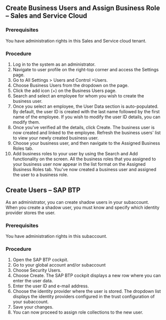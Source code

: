 ## Create Business Users and Assign Business Role – Sales and Service Cloud 

### Prerequisites
You have administration rights in this Sales and Service cloud tenant.
### Procedure
1.	Log in to the system as an administrator.
2.	Navigate to user profile on the right-top corner and access the Settings page.
3.	Go to All Settings > Users and Control >Users.
4.	Choose Business Users from the dropdown on the page.
5.	Click the add icon (+) on the Business Users page.
6.	Search and select an employee for whom you wish to create the business user.
7.	Once you select an employee, the User Data section is auto-populated. By default, the user ID is created with the last name followed by the first name of the employee. If you wish to modify the user ID details, you can modify them.
8.	Once you've verified all the details, click Create. The business user is now created and linked to the employee. Refresh the business users' list to view your newly created business user.
9.	Choose your business user, and then navigate to the Assigned Business Roles tab.
10.	Add business roles to your user by using the Search and Add functionality on the screen. All the business roles that you assigned to your business user now appear in the list format on the Assigned Business Roles tab.
You've now created a business user and assigned the user to a business role.




## Create Users – SAP BTP 
As an administrator, you can create shadow users in your subaccount. When you create a shadow user, you must know and specify which identity provider stores the user.

### Prerequisites
You have administration rights in this subaccount. 

### Procedure 
1.	Open the SAP BTP cockpit.
2.	Go to your global account and/or subaccount 
3.	Choose Security Users.
4.	Choose Create.
The SAP BTP cockpit displays a new row where you can enter the user data.
5.	Enter the user ID and e-mail address.
6.	Choose the identity provider where the user is stored. The dropdown list displays the identity providers configured in the trust configuration of your subaccount.
7.	Save your changes.
8.	You can now proceed to assign role collections to the new user.
